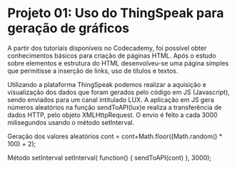 # Projeto 01: Uso do ThingSpeak para geração de gráficos

A partir dos tutoriais disponíveis no Codecademy, foi possível obter conhecimentos básicos para criação de páginas HTML. Após o estudo sobre elementos e estrutura do HTML desenvolveu-se uma página simples que permitisse a inserção de links, uso de títulos e textos.

Utilizando a plataforma ThingSpeak podemos realizar a  aquisição e visualização dos dados que foram gerados pelo código em JS (Javascript), sendo enviados para um canal intitulado LUX.  A aplicação em JS gera números aleatórios na função sendToAPI(lux)e realiza a transferência de dados  HTTP, pelo objeto XMLHttpRequest. O envio é feito a cada 3000 milisegundos usando o método setInterval. 

Geração dos valores aleatórios
cont = cont+Math.floor((Math.random() * 100) + 2);

Método setInterval
setInterval( function() { sendToAPI(cont) }, 3000);
